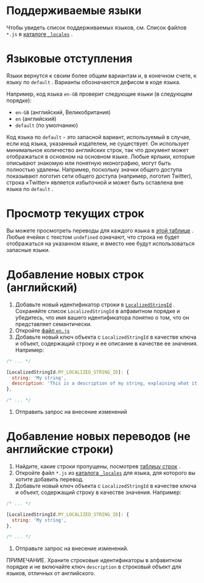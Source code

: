 # Поддерживаемые языки

Чтобы увидеть список поддерживаемых языков, см. Список файлов `*.js` в [каталоге `_locales`](https://github.com/ampproject/amphtml/tree/master/extensions/amp-story/1.0/_locales) .

# Языковые отступления

Языки вернутся к своим более общим вариантам и, в конечном счете, к языку по `default` . Варианты обозначаются дефисом в коде языка.

Например, код языка `en-GB` проверит следующие языки (в следующем порядке):

- `en-GB` (английский, Великобритания)
- `en` (английский)
- `default` (по умолчанию)

Код языка по `default` - это запасной вариант, используемый в случае, если код языка, указанный издателем, не существует. Он использует минимальное количество английских строк, так что документ может отображаться в основном на основном языке. Любые ярлыки, которые описывают знакомую или понятную иконографию, могут быть полностью удалены. Например, поскольку значки общего доступа показывают логотип сети общего доступа (например, логотип Twitter), строка «Twitter» является избыточной и может быть оставлена вне языка по `default` .

# Просмотр текущих строк

Вы можете просмотреть переводы для каждого языка в [этой таблице](https://bit.ly/amp-story-strings) . Любые ячейки с текстом `undefined` означают, что строка не будет отображаться на указанном языке, и вместо нее будут использоваться запасные языки.

# Добавление новых строк (английский)

1. Добавьте новый идентификатор строки в [`LocalizedStringId`](https://github.com/ampproject/amphtml/blob/master/src/localized-strings.js#L31) . Сохраняйте список `LocalizedStringId` в алфавитном порядке и убедитесь, что имя вашего идентификатора понятно о том, что он представляет семантически.
2. Откройте [файл `en.js`](https://github.com/ampproject/amphtml/blob/master/extensions/amp-story/1.0/_locales/en.js)
3. Добавьте новый ключ объекта с `LocalizedStringId` в качестве ключа и объект, содержащий строку и ее описание в качестве ее значения. Например:

```javascript
/* ... */

[LocalizedStringId.MY_LOCALIZED_STRING_ID]: {
  string: 'My string',
  description: 'This is a description of my string, explaining what it means and/or how it is used.',
},

/* ... */
```

1. Отправить запрос на внесение изменений

# Добавление новых переводов (не английские строки)

1. Найдите, какие строки пропущены, посмотрев [таблицу строк](https://bit.ly/amp-story-strings) .
2. Откройте файл `*.js` из [каталога `_locales`](https://github.com/ampproject/amphtml/tree/master/extensions/amp-story/1.0/_locales) для языка, для которого вы хотите добавить перевод.
3. Добавьте новый ключ объекта с `LocalizedStringId` в качестве ключа и объект, содержащий строку в качестве значения. Например:

```javascript
/* ... */

[LocalizedStringId.MY_LOCALIZED_STRING_ID]: {
  string: 'My string',
},

/* ... */
```

1. Отправьте запрос на внесение изменений.

ПРИМЕЧАНИЕ. Храните строковые идентификаторы в алфавитном порядке и не включайте ключ `description` в строковый объект для языков, отличных от английского.


